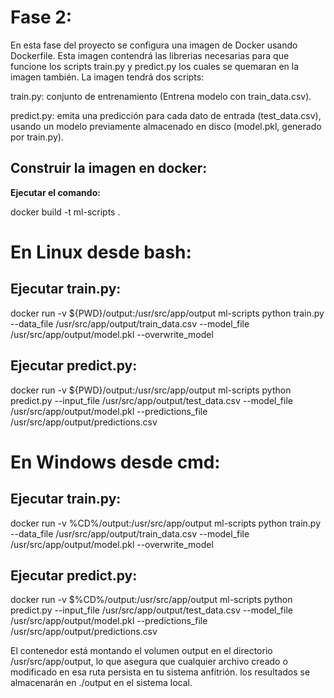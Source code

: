 # Fase 2:

En esta fase del proyecto se configura una imagen de Docker usando Dockerfile. Esta imagen contendrá las librerias necesarias para que funcione los scripts train.py y predict.py los cuales se quemaran en la imagen también.
La imagen tendrá dos scripts:

train.py: conjunto de entrenamiento (Entrena modelo con train_data.csv).

predict.py: emita una predicción para cada dato de entrada (test_data.csv), usando un modelo previamente almacenado en disco (model.pkl, generado por train.py).

## Construir la imagen en docker:
**Ejecutar el comando:**

docker build -t ml-scripts .

# En Linux desde bash:
## Ejecutar train.py:

docker run -v ${PWD}/output:/usr/src/app/output ml-scripts python train.py --data_file /usr/src/app/output/train_data.csv --model_file /usr/src/app/output/model.pkl --overwrite_model

## Ejecutar predict.py:

docker run -v ${PWD}/output:/usr/src/app/output ml-scripts python predict.py --input_file /usr/src/app/output/test_data.csv --model_file /usr/src/app/output/model.pkl --predictions_file /usr/src/app/output/predictions.csv


# En Windows desde cmd:
## Ejecutar train.py:

docker run -v %CD%/output:/usr/src/app/output ml-scripts python train.py --data_file /usr/src/app/output/train_data.csv --model_file /usr/src/app/output/model.pkl --overwrite_model

## Ejecutar predict.py:

docker run -v $%CD%/output:/usr/src/app/output ml-scripts python predict.py --input_file /usr/src/app/output/test_data.csv --model_file /usr/src/app/output/model.pkl --predictions_file /usr/src/app/output/predictions.csv

El contenedor está montando el volumen output en el directorio /usr/src/app/output, lo que asegura que cualquier archivo creado o modificado en esa ruta persista en tu sistema anfitrión.
los resultados se almacenarán en ./output en el sistema local.
